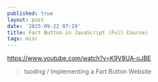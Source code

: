 ```yaml
---
published: true
layout: post
date: '2025-09-22 07:19'
title: Fart Button in JavaScript (Full Course)
tags: misc 
---
```

<https://www.youtube.com/watch?v=K9V8UA-oJBE>

> tsoding / Implementing a Fart Button Website
